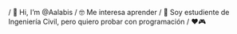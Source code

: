 / 👋 Hi, I’m @Aalabis
/ 🤓 Me interesa aprender
/ 🦺 Soy estudiente de Ingeniería Civil, pero quiero probar con programación 
/ ❤🎮

